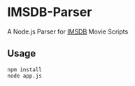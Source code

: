 # IMSDB-Parser
A Node.js Parser for [IMSDB](https://www.imsdb.com) Movie Scripts


## Usage

```
npm install
node app.js
```
